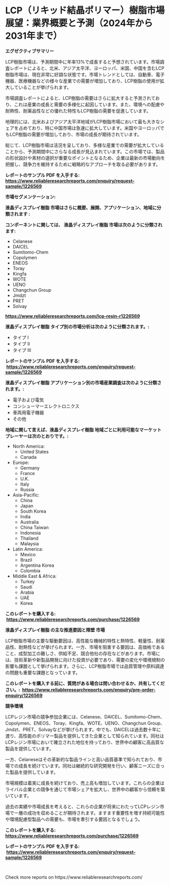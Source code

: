 <p><h1>LCP（リキッド結晶ポリマー）樹脂市場展望：業界概要と予測（2024年から2031年まで）</h1></p><p><strong>エグゼクティブサマリー</strong></p>
<p><p>LCP樹脂市場は、予測期間中に年率13%で成長すると予想されています。市場調査レポートによると、北米、アジア太平洋、ヨーロッパ、米国、中国を含むLCP樹脂市場は、現在非常に好調な状態です。市場トレンドとしては、自動車、電子機器、医療機器などの様々な産業での需要が増加しており、LCP樹脂の使用が拡大していることが挙げられます。</p><p>市場調査レポートによると、LCP樹脂の需要はさらに拡大すると予測されており、これは産業の成長と需要の多様化に起因しています。また、環境への配慮や耐熱性、耐薬品性などの優れた特性もLCP樹脂の需要を促進しています。</p><p>地理的には、北米およびアジア太平洋地域がLCP樹脂市場において最も大きなシェアを占めており、特に中国市場は急速に拡大しています。米国やヨーロッパでもLCP樹脂の需要が増加しており、市場の成長が期待されています。</p><p>総じて、LCP樹脂市場は活況を呈しており、多様な産業での需要が拡大していることから、予測期間中にさらなる成長が見込まれています。この市場では、製品の形状設計や素材の選択が重要なポイントとなるため、企業は最新の市場動向を把握し、競争力を維持するために戦略的なアプローチを取る必要があります。</p></p>
<p><strong>レポートのサンプル PDF を入手する: <a href="https://www.reliableresearchreports.com/enquiry/request-sample/1226569">https://www.reliableresearchreports.com/enquiry/request-sample/1226569</a></strong></p>
<p><strong>市場セグメンテーション:</strong></p>
<p><strong> 液晶ディスプレイ樹脂 市場はさらに概要、展開、アプリケーション、地域に分類されます :</strong></p>
<p><strong>コンポーネントに関しては、 液晶ディスプレイ樹脂 市場は次のように分類されます: &nbsp;</strong></p>
<p><ul><li>Celanese</li><li>DAICEL</li><li>Sumitomo-Chem</li><li>Copolymen</li><li>ENEOS</li><li>Toray</li><li>Kingfa</li><li>WOTE</li><li>UENO</li><li>Changchun Group</li><li>Jmdzt</li><li>PRET</li><li>Solvay</li></ul></p>
<p><strong><a href="https://www.reliableresearchreports.com/lcp-resin-r1226569">https://www.reliableresearchreports.com/lcp-resin-r1226569</a></strong></p>
<p><strong> 液晶ディスプレイ樹脂 タイプ別の市場分析は次のように分類されます。:</strong></p>
<p><ul><li>タイプ I</li><li>タイプ II</li><li>タイプ III</li></ul></p>
<p><strong>レポートのサンプル PDF を入手する: &nbsp;<a href="https://www.reliableresearchreports.com/enquiry/request-sample/1226569">https://www.reliableresearchreports.com/enquiry/request-sample/1226569</a></strong></p>
<p><strong> 液晶ディスプレイ樹脂 アプリケーション別の市場産業調査は次のように分類されます。:</strong></p>
<p><ul><li>電子および電気</li><li>コンシューマーエレクトロニクス</li><li>車両用電子機器</li><li>その他</li></ul></p>
<p><strong>地域に関して言えば、液晶ディスプレイ樹脂 地域ごとに利用可能なマーケットプレーヤーは次のとおりです。:</strong></p>
<p><ul>
    <li>
        North America:
        <ul>
            <li>United States</li>
            <li>Canada</li>
        </ul>
    </li>
    <li>
        Europe:
        <ul>
            <li>Germany</li>
            <li>France</li>
            <li>U.K.</li>
            <li>Italy</li>
            <li>Russia</li>
        </ul>
    </li>
    <li>
        Asia-Pacific:
        <ul>
            <li>China</li>
            <li>Japan</li>
            <li>South Korea</li>
            <li>India</li>
            <li>Australia</li>
            <li>China Taiwan</li>
            <li>Indonesia</li>
            <li>Thailand</li>
            <li>Malaysia</li>
        </ul>
    </li>
    <li>
        Latin America:
        <ul>
            <li>Mexico</li>
            <li>Brazil</li>
            <li>Argentina Korea</li>
            <li>Colombia</li>
        </ul>
    </li>
    <li>
        Middle East & Africa:
        <ul>
            <li>Turkey</li>
            <li>Saudi</li>
            <li>Arabia</li>
            <li>UAE</li>
            <li>Korea</li>
        </ul>
    </li>
    </ul></p>
<p><strong>このレポートを購入する: &nbsp;<a href="https://www.reliableresearchreports.com/purchase/1226569">https://www.reliableresearchreports.com/purchase/1226569</a></strong></p>
<p><strong>液晶ディスプレイ樹脂 の主な推進要因と障壁 市場</strong></p>
<p><p>LCP樹脂市場の主要な駆動要因は、高性能な機械的特性と熱特性、軽量性、耐薬品性、耐熱性などが挙げられます。一方、市場を阻害する要因は、高価格であること、成型加工の難しさ、供給不足、競合他社の存在などがあります。市場には、技術革新や新製品開発に向けた投資が必要であり、需要の変化や環境規制の影響も課題として挙げられます。さらに、LCP樹脂市場では品質管理や原料調達の問題も重要な課題となっています。</p></p>
<p><strong>このレポートを購入する前に、質問がある場合は問い合わせるか、共有してください。:&nbsp; <a href="https://www.reliableresearchreports.com/enquiry/pre-order-enquiry/1226569">https://www.reliableresearchreports.com/enquiry/pre-order-enquiry/1226569</a></strong></p>
<p><strong>競争環境</strong></p>
<p><p>LCPレジン市場の競争参加企業には、Celanese、DAICEL、Sumitomo-Chem、Copolymen、ENEOS、Toray、Kingfa、WOTE、UENO、Changchun Group、Jmdzt、PRET、Solvayなどが挙げられます。中でも、DAICELは過去数十年に渡り、高性能のポリマー製品を提供してきた企業として知られています。同社はLCPレジン市場において確立された地位を持っており、世界中の顧客に高品質な製品を提供しています。</p><p>一方、Celaneseはその革新的な製品ラインと高い品質基準で知られており、市場での成長を続けています。同社は継続的な研究開発を行い、顧客ニーズに合った製品を提供しています。</p><p>市場規模は着実に成長を続けており、売上高も増加しています。これらの企業はライバル企業との競争を通じて市場シェアを拡大し、世界中の顧客から信頼を築いています。</p><p>過去の実績や市場成長を考えると、これらの企業が将来にわたってLCPレジン市場で一層の成功を収めることが期待されます。ますます重要性を増す持続可能性や環境配慮型製品への需要も、市場を牽引する要因となるでしょう。</p></p>
<p><strong>このレポートを購入する: &nbsp; <a href="https://www.reliableresearchreports.com/purchase/1226569">https://www.reliableresearchreports.com/purchase/1226569</a></strong></p>
<p><strong>レポートのサンプル PDF を入手する: &nbsp;<a href="https://www.reliableresearchreports.com/enquiry/request-sample/1226569">https://www.reliableresearchreports.com/enquiry/request-sample/1226569</a></strong><strong></strong></p>
<p>&nbsp;</p>
<p>Check more reports on https://www.reliableresearchreports.com/</p>